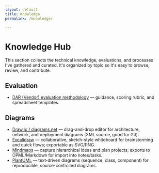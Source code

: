 ```yaml
---
layout: default
title: Knowledge
permalink: /knowledge/

---
```


# Knowledge Hub

This section collects the technical knowledge, evaluations, and processes I've gathered and curated. It's organized by topic so it's easy to browse, review, and contribute.

## Evaluation

- [DAR (Vendor) evaluation methodology](/knowledge/evaluation/DAR) — guidance, scoring rubric, and spreadsheet templates.

## Diagrams

 - [Draw.io / diagrams.net](/knowledge/diagrams/drawio) — drag-and-drop editor for architecture, network, and deployment diagrams (XML source, good for Git).
 - [Excalidraw](/knowledge/diagrams/excalidraw) — collaborative, sketch-style whiteboard for brainstorming and quick flows; exportable as SVG/PNG.
 - [Mindmaps](/knowledge/diagrams/mindmap) — capture hierarchical ideas and plan projects; exports to OPML/Markdown for import into notes/tasks.
 - [PlantUML](/knowledge/diagrams/plantuml) — text-driven diagrams (sequence, class, component) for reproducible, source-controlled diagrams.
